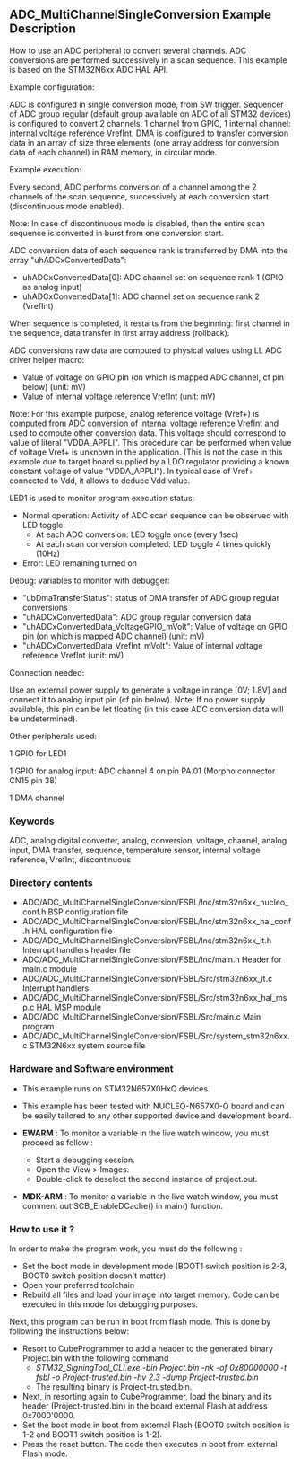 ## <b>ADC_MultiChannelSingleConversion Example Description</b>

How to use an ADC peripheral to convert several channels. ADC conversions are 
performed successively in a scan sequence.
This example is based on the STM32N6xx ADC HAL API.

Example configuration:

ADC is configured in single conversion mode, from SW trigger.
Sequencer of ADC group regular (default group available on ADC of all STM32 devices)
is configured to convert 2 channels: 1 channel from GPIO, 1 internal channel:
internal voltage reference VrefInt.
DMA is configured to transfer conversion data in an array of size three elements
(one array address for conversion data of each channel) in RAM memory,
in circular mode.

Example execution:

Every second, ADC performs conversion of a channel among the 2 channels
of the scan sequence, successively at each conversion start (discontinuous mode enabled).

Note: In case of discontinuous mode is disabled, then the entire scan sequence
      is converted in burst from one conversion start.

ADC conversion data of each sequence rank is transferred by DMA into the array
"uhADCxConvertedData":

- uhADCxConvertedData[0]: ADC channel set on sequence rank 1 (GPIO as analog input)
- uhADCxConvertedData[1]: ADC channel set on sequence rank 2 (VrefInt)

When sequence is completed, it restarts from the beginning: first channel 
in the sequence, data transfer in first array address (rollback).

ADC conversions raw data are computed to physical values
using LL ADC driver helper macro:

- Value of voltage on GPIO pin (on which is mapped ADC channel, cf pin below) (unit: mV)
- Value of internal voltage reference VrefInt (unit: mV)

Note: For this example purpose, analog reference voltage (Vref+) is computed
      from ADC conversion of internal voltage reference VrefInt and used
      to compute other conversion data.
      This voltage should correspond to value of literal "VDDA_APPLI".
      This procedure can be performed when value of voltage Vref+
      is unknown in the application.
      (This is not the case in this example due to target board
      supplied by a LDO regulator providing a known constant voltage
      of value "VDDA_APPLI").
      In typical case of Vref+ connected to Vdd, it allows to
      deduce Vdd value.

LED1 is used to monitor program execution status:

- Normal operation: Activity of ADC scan sequence
  can be observed with LED toggle:
  - At each ADC conversion: LED toggle once (every 1sec)
  - At each scan conversion completed: LED toggle 4 times quickly (10Hz)
- Error: LED remaining turned on

Debug: variables to monitor with debugger:

- "ubDmaTransferStatus": status of DMA transfer of ADC group regular conversions
- "uhADCxConvertedData":                          ADC group regular conversion data
- "uhADCxConvertedData_VoltageGPIO_mVolt":        Value of voltage on GPIO pin (on which is mapped ADC channel) (unit: mV)
- "uhADCxConvertedData_VrefInt_mVolt":            Value of internal voltage reference VrefInt (unit: mV)

Connection needed:

Use an external power supply to generate a voltage in range [0V; 1.8V]
and connect it to analog input pin (cf pin below).
Note: If no power supply available, this pin can be let floating (in this case
      ADC conversion data will be undetermined).

Other peripherals used:

  1 GPIO for LED1

  1 GPIO for analog input: ADC channel 4 on pin PA.01 (Morpho connector CN15 pin 38)

  1 DMA channel

### <b>Keywords</b>

ADC, analog digital converter, analog, conversion, voltage, channel, analog input, DMA transfer, sequence, temperature sensor, internal voltage reference, VrefInt, discontinuous

### <b>Directory contents</b>

  - ADC/ADC_MultiChannelSingleConversion/FSBL/Inc/stm32n6xx_nucleo_conf.h     BSP configuration file
  - ADC/ADC_MultiChannelSingleConversion/FSBL/Inc/stm32n6xx_hal_conf.h        HAL configuration file
  - ADC/ADC_MultiChannelSingleConversion/FSBL/Inc/stm32n6xx_it.h              Interrupt handlers header file
  - ADC/ADC_MultiChannelSingleConversion/FSBL/Inc/main.h                      Header for main.c module
  - ADC/ADC_MultiChannelSingleConversion/FSBL/Src/stm32n6xx_it.c              Interrupt handlers
  - ADC/ADC_MultiChannelSingleConversion/FSBL/Src/stm32n6xx_hal_msp.c         HAL MSP module
  - ADC/ADC_MultiChannelSingleConversion/FSBL/Src/main.c                      Main program
  - ADC/ADC_MultiChannelSingleConversion/FSBL/Src/system_stm32n6xx.c          STM32N6xx system source file

### <b>Hardware and Software environment</b>

  - This example runs on STM32N657X0HxQ devices.

  - This example has been tested with NUCLEO-N657X0-Q board and can be
    easily tailored to any other supported device and development board.

  - **EWARM** : To monitor a variable in the live watch window, you must proceed as follow :
    - Start a debugging session.
    - Open the View > Images.
    - Double-click to deselect the second instance of project.out.

  - **MDK-ARM** : To monitor a variable in the live watch window, you must comment out SCB_EnableDCache() in main() function.

### <b>How to use it ?</b>

In order to make the program work, you must do the following :

 - Set the boot mode in development mode (BOOT1 switch position is 2-3, BOOT0 switch position doesn't matter).
 - Open your preferred toolchain
 - Rebuild all files and load your image into target memory. Code can be executed in this mode for debugging purposes.

 Next, this program can be run in boot from flash mode. This is done by following the instructions below:

 - Resort to CubeProgrammer to add a header to the generated binary Project.bin with the following command
   - *STM32_SigningTool_CLI.exe -bin Project.bin -nk -of 0x80000000 -t fsbl -o Project-trusted.bin -hv 2.3 -dump Project-trusted.bin*
   - The resulting binary is Project-trusted.bin.
 - Next, in resorting again to CubeProgrammer, load the binary and its header (Project-trusted.bin) in the board external Flash at address 0x7000'0000.
 - Set the boot mode in boot from external Flash (BOOT0 switch position is 1-2 and BOOT1 switch position is 1-2).
 - Press the reset button. The code then executes in boot from external Flash mode.





